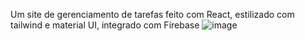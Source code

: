 Um site de gerenciamento de tarefas feito com React, estilizado com tailwind e material UI, integrado com Firebase
![image](https://github.com/user-attachments/assets/b1ad52a2-83e4-40ac-a352-4e1a982715c5)

